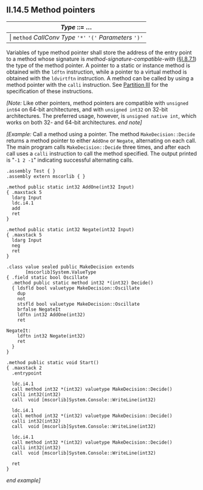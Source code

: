 ## II.14.5 Method pointers

 | _Type_ ::= &hellip;
 | ----
 | \| `method` _CallConv_ _Type_ `'*'` `'('` _Parameters_ `')'`

Variables of type method pointer shall store the address of the entry point to a method whose signature is *method-signature-compatible-with* (§[I.8.7.1](i.8.7.1-assignment-compatibility-for-signature-types.md)) the type of the method pointer. A pointer to a static or instance method is obtained with the `ldftn` instruction, while a pointer to a virtual method is obtained with the `ldvirtftn` instruction. A method can be called by using a method pointer with the `calli` instruction.  See [Partition III](#todo-missing-hyperlink) for the specification of these instructions.

_[Note:_ Like other pointers, method pointers are compatible with `unsigned int64` on 64-bit architectures, and with `unsigned int32` on 32-bit architectures. The preferred usage, however, is `unsigned native int`, which works on both 32- and 64-bit architectures. _end note]_

_[Example:_ Call a method using a pointer. The method `MakeDecision::Decide` returns a method pointer to either `AddOne` or `Negate`, alternating on each call. The main program calls `MakeDecision::Decide` three times, and after each call uses a `calli` instruction to call the method specified. The output printed is "`-1 2 -1`" indicating successful alternating calls.

 ```ilasm
 .assembly Test { }
 .assembly extern mscorlib { }
 
 .method public static int32 AddOne(int32 Input)
 { .maxstack 5
   ldarg Input
   ldc.i4.1
   add
   ret
 }

 .method public static int32 Negate(int32 Input)
 { .maxstack 5
   ldarg Input
   neg
   ret
 }

 .class value sealed public MakeDecision extends
        [mscorlib]System.ValueType
 { .field static bool Oscillate
   .method public static method int32 *(int32) Decide()
   { ldsfld bool valuetype MakeDecision::Oscillate
     dup
     not
     stsfld bool valuetype MakeDecision::Oscillate
     brfalse NegateIt
     ldftn int32 AddOne(int32)
     ret

 NegateIt:
     ldftn int32 Negate(int32)
     ret
   }
 }

 .method public static void Start()
 { .maxstack 2
   .entrypoint

   ldc.i4.1
   call method int32 *(int32) valuetype MakeDecision::Decide()
   calli int32(int32)
   call  void [mscorlib]System.Console::WriteLine(int32)

   ldc.i4.1
   call method int32 *(int32) valuetype MakeDecision::Decide()
   calli int32(int32)
   call  void [mscorlib]System.Console::WriteLine(int32)

   ldc.i4.1
   call method int32 *(int32) valuetype MakeDecision::Decide()
   calli int32(int32)
   call  void [mscorlib]System.Console::WriteLine(int32)

   ret
 }
 ```

_end example]_
